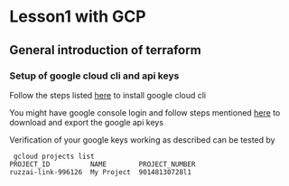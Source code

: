 
# Lesson1 with GCP

## General introduction of terraform

 ### Setup of google cloud cli and api keys
 
  Follow the steps listed [here](https://cloud.google.com/sdk/docs/install) to install
  google cloud cli

  You might have google console login and follow steps mentioned [here](https://cloud.google.com/docs/authentication/getting-started) to download and export the google api keys
  
  Verification of your google keys working as described can be tested by

  ```
   gcloud projects list
PROJECT_ID          NAME        PROJECT_NUMBER
ruzzai-link-996126  My Project  90148130728l1

  ```
  
  
 

